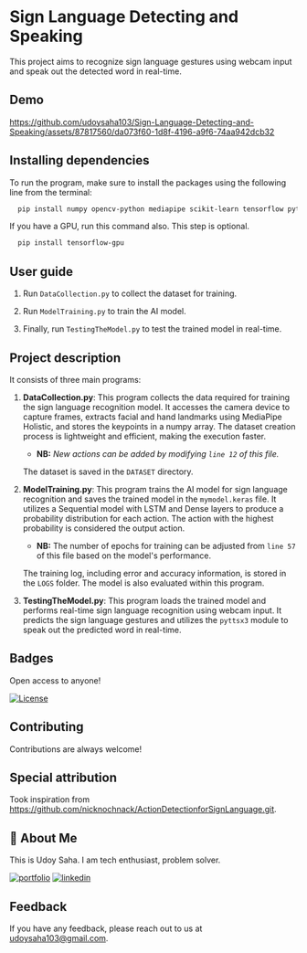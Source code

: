 
# Sign Language Detecting and Speaking

This project aims to recognize sign language gestures using webcam input and speak out the detected word in real-time. 


## Demo

https://github.com/udoysaha103/Sign-Language-Detecting-and-Speaking/assets/87817560/da073f60-1d8f-4196-a9f6-74aa942dcb32




## Installing dependencies

To run the program, make sure to install the packages using the following line from the terminal:

```bash
  pip install numpy opencv-python mediapipe scikit-learn tensorflow pyttsx3
```

If you have a GPU, run this command also. This step is optional.

```bash
  pip install tensorflow-gpu
```
## User guide

1. Run `DataCollection.py` to collect the dataset for training.

2. Run `ModelTraining.py` to train the AI model.

3. Finally, run `TestingTheModel.py` to test the trained model in real-time.




## Project description

It consists of three main programs:


1. **DataCollection.py**: This program collects the data required for training the sign language recognition model. It accesses the camera device to capture frames, extracts facial and hand landmarks using MediaPipe Holistic, and stores the keypoints in a numpy array. The dataset creation process is lightweight and efficient, making the execution faster.
   - **NB:** *New actions can be added by modifying `line 12` of this file.*
      
   The dataset is saved in the `DATASET` directory.

2. **ModelTraining.py**: This program trains the AI model for sign language recognition and saves the trained model in the `mymodel.keras` file. It utilizes a Sequential model with LSTM and Dense layers to produce a probability distribution for each action. The action with the highest probability is considered the output action.
   - **NB:** The number of epochs for training can be adjusted from `line 57` of this file based on the model's performance.
  
   The training log, including error and accuracy information, is stored in the `LOGS` folder. The model is also evaluated within this program.

4. **TestingTheModel.py**: This program loads the trained model and performs real-time sign language recognition using webcam input. It predicts the sign language gestures and utilizes the `pyttsx3` module to speak out the predicted word in real-time.


## Badges

Open access to anyone!

[![License](https://img.shields.io/badge/License-Apache_2.0-blue.svg)](https://opensource.org/licenses/Apache-2.0)
## Contributing

Contributions are always welcome!



## Special attribution

Took inspiration from https://github.com/nicknochnack/ActionDetectionforSignLanguage.git.
## 🚀 About Me

This is Udoy Saha. I am tech enthusiast, problem solver.

[![portfolio](https://img.shields.io/badge/my_portfolio-000?style=for-the-badge&logo=ko-fi&logoColor=white)](https://udoysaha.com/)
[![linkedin](https://img.shields.io/badge/linkedin-0A66C2?style=for-the-badge&logo=linkedin&logoColor=white)](https://www.linkedin.com/in/udoysaha103/)


## Feedback

If you have any feedback, please reach out to us at udoysaha103@gmail.com.

